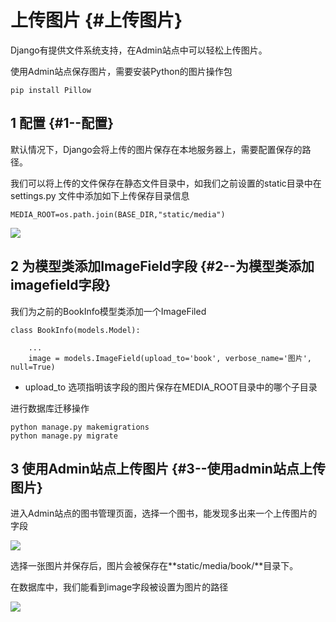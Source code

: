 # 上传图片 {#上传图片}

Django有提供文件系统支持，在Admin站点中可以轻松上传图片。

使用Admin站点保存图片，需要安装Python的图片操作包

```
pip install Pillow
```

## 1 配置 {#1--配置}

默认情况下，Django会将上传的图片保存在本地服务器上，需要配置保存的路径。

我们可以将上传的文件保存在静态文件目录中，如我们之前设置的static目录中在settings.py 文件中添加如下上传保存目录信息

```
MEDIA_ROOT=os.path.join(BASE_DIR,"static/media")
```

![](/assets/static_media.png)

## 2 为模型类添加ImageField字段 {#2--为模型类添加imagefield字段}

我们为之前的BookInfo模型类添加一个ImageFiled

```
class BookInfo(models.Model):

    ...
    image = models.ImageField(upload_to='book', verbose_name='图片', null=True)
```

* upload\_to 选项指明该字段的图片保存在MEDIA\_ROOT目录中的哪个子目录

进行数据库迁移操作

```
python manage.py makemigrations
python manage.py migrate
```

## 3 使用Admin站点上传图片 {#3--使用admin站点上传图片}

进入Admin站点的图书管理页面，选择一个图书，能发现多出来一个上传图片的字段

![](/assets/admin_image.png)

选择一张图片并保存后，图片会被保存在**static/media/book/**目录下。

在数据库中，我们能看到image字段被设置为图片的路径

![](/assets/image_upload.png)

